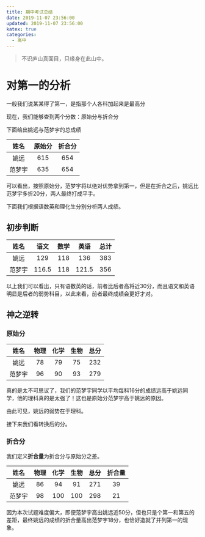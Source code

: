```yaml
---
title: 期中考试总结
date: 2019-11-07 23:56:00
updated: 2019-11-07 23:56:00
katex: true
categories:
  - 高中
---
```


> 不识庐山真面目，只缘身在此山中。

# 对第一的分析

一般我们说某某得了第一，是指那个人各科加起来是最高分

现在，我们能够查到两个分数：原始分与折合分

下面给出姚远与范梦宇的总成绩

|  姓名  | 原始分 | 折合分 |
| :----: | :----: | :----: |
|  姚远  |  615   |  654   |
| 范梦宇 |  635   |  654   |

可以看出，按照原始分，范梦宇将以绝对优势拿到第一，但是在折合之后，姚远比范梦宇多折20分，两人最终打成平手。

下面我们根据语数英和理化生分别分析两人成绩。

## 初步判断

|  姓名  | 语文  | 数学 | 英语  | 总计 |
| :----: | :---: | :--: | :---: | :--: |
|  姚远  |  129  | 118  |  136  | 383  |
| 范梦宇 | 116.5 | 118  | 121.5 | 356  |

以上我们可以看出，只有语数英的话，前者比后者高将近30分，而且语文和英语明显是后者的弱势科目，以此来看，前者最终成绩会更好才对。

## 神之逆转

### 原始分

|  姓名  | 物理 | 化学 | 生物 | 总分 |
| :----: | :--: | :--: | :--: | :--: |
|  姚远  |  78  |  79  |  75  | 232  |
| 范梦宇 |  96  |  90  |  93  | 279  |

真的是太不可思议了，我们的范梦宇同学以平均每科16分的成绩远高于姚远同学，他的理科真的是太强了！这也是原始分范梦宇高于姚远的原因。

由此可见，姚远的弱势在于理科。

接下来我们看转换后的分。

### 折合分

我们定义**折合量**为折合分与原始分之差。

|  姓名  | 物理 | 化学 | 生物 | 总分 | 折合量 |
| :----: | :--: | :--: | :--: | :--: | :----: |
|  姚远  |  86  |  94  |  91  | 271  |   39   |
| 范梦宇 |  98  | 100  | 100  | 298  |   21   |

因为本次试题难度偏大，即便范梦宇高出姚远近50分，但也只是个第一和第五的差距，最终姚远的成绩的折合量高出范梦宇18分，也恰好造就了并列第一的现象。

